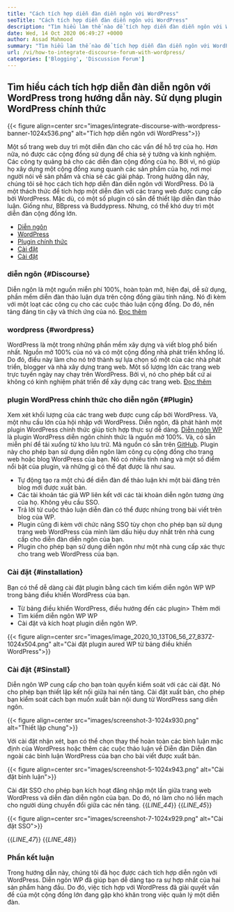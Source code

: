 ```yaml
---
title: "Cách tích hợp diễn đàn diễn ngôn với WordPress" 
seoTitle: "Cách tích hợp diễn đàn diễn ngôn với WordPress" 
description: "Tìm hiểu làm thế nào để tích hợp diễn đàn diễn ngôn với WordPress. Cài đặt và cấu hình plugin chính thức diễn ngôn cho WordPress." 
date: Wed, 14 Oct 2020 06:49:27 +0000
author: Assad Mahmood
summary: "Tìm hiểu làm thế nào để tích hợp diễn đàn diễn ngôn với WordPress trong hướng dẫn này. Sử dụng plugin WordPress chính thức của diễn ngôn" 
url: /vi/how-to-integrate-discourse-forum-with-wordpress/
categories: ['Blogging', 'Discussion Forum']
---
```


## Tìm hiểu cách tích hợp diễn đàn diễn ngôn với WordPress trong hướng dẫn này. Sử dụng plugin WordPress chính thức

{{< figure align=center src="images/integrate-discourse-with-wordpress-banner-1024x536.png" alt="Tích hợp diễn ngôn với WordPress">}}

Một số trang web duy trì một diễn đàn cho các vấn đề hỗ trợ của họ. Hơn nữa, nó được các cộng đồng sử dụng để chia sẻ ý tưởng và kinh nghiệm. Các công ty quảng bá cho các diễn đàn cộng đồng của họ. Bởi vì, nó giúp họ xây dựng một cộng đồng xung quanh các sản phẩm của họ, nơi mọi người nói về sản phẩm và chia sẻ các giải pháp. Trong hướng dẫn này, chúng tôi sẽ học cách tích hợp diễn đàn diễn ngôn với WordPress.
Đó là một thách thức để tích hợp một diễn đàn với các trang web được cung cấp bởi WordPress. Mặc dù, có một số plugin có sẵn để thiết lập diễn đàn thảo luận. Giống như, BBpress và Buddypress. Nhưng, có thể khó duy trì một diễn đàn cộng đồng lớn.
  * [Diễn ngôn][1]
  * [WordPress][2]
  * [Plugin chính thức][3]
  * [Cài đặt][4]
  * [Cài đặt][5]

### diễn ngôn   {#Discourse}
Diễn ngôn là một nguồn miễn phí 100%, hoàn toàn mở, hiện đại, dễ sử dụng, phần mềm diễn đàn thảo luận dựa trên cộng đồng giàu tính năng. Nó đi kèm với một loạt các công cụ cho các cuộc thảo luận cộng đồng. Do đó, nền tảng đáng tin cậy và thích ứng của nó. [Đọc thêm][6]

### wordpress   {#wordpress}
WordPress là một trong những phần mềm xây dựng và viết blog phổ biến nhất. Nguồn mở 100% của nó và có một cộng đồng nhà phát triển khổng lồ. Do đó, điều này làm cho nó trở thành sự lựa chọn số một của các nhà phát triển, blogger và nhà xây dựng trang web. Một số lượng lớn các trang web trực tuyến ngày nay chạy trên WordPress. Bởi vì, nó cho phép bất cứ ai không có kinh nghiệm phát triển để xây dựng các trang web. [Đọc thêm][7]

### plugin WordPress chính thức cho diễn ngôn   {#Plugin}
Xem xét khối lượng của các trang web được cung cấp bởi WordPress. Và, một nhu cầu lớn của hội nhập với WordPress. Diễn ngôn, đã phát hành một plugin WordPress chính thức giúp tích hợp thực sự dễ dàng.
[Diễn ngôn WP][8] là plugin WordPress diễn ngôn chính thức là nguồn mở 100%. Và, có sẵn miễn phí để tải xuống từ kho lưu trữ. Mã nguồn có sẵn trên [GitHub][9].
Plugin này cho phép bạn sử dụng diễn ngôn làm công cụ cộng đồng cho trang web hoặc blog WordPress của bạn. Nó có nhiều tính năng và một số điểm nổi bật của plugin, và những gì có thể đạt được là như sau.
  * Tự động tạo ra một chủ đề diễn đàn để thảo luận khi một bài đăng trên blog mới được xuất bản.
  * Các tài khoản tác giả WP liên kết với các tài khoản diễn ngôn tương ứng của họ. Không yêu cầu SSO.
  * Trả lời từ cuộc thảo luận diễn đàn có thể được nhúng trong bài viết trên blog của WP.
  * Plugin cũng đi kèm với chức năng SSO tùy chọn cho phép bạn sử dụng trang web WordPress của mình làm dấu hiệu duy nhất trên nhà cung cấp cho diễn đàn diễn ngôn của bạn.
  * Plugin cho phép bạn sử dụng diễn ngôn như một nhà cung cấp xác thực cho trang web WordPress của bạn.

### Cài đặt   {#installation}
Bạn có thể dễ dàng cài đặt plugin bằng cách tìm kiếm diễn ngôn WP WP trong bảng điều khiển WordPress của bạn.
  * Từ bảng điều khiển WordPress, điều hướng đến các plugin> Thêm mới
  * Tìm kiếm diễn ngôn WP WP
  * Cài đặt và kích hoạt plugin diễn ngôn WP.

{{< figure align=center src="images/image_2020_10_13T06_56_27_837Z-1024x504.png" alt="Cài đặt plugin aured WP từ bảng điều khiển WordPress">}}


### Cài đặt   {#Sinstall}
Diễn ngôn WP cung cấp cho bạn toàn quyền kiểm soát với các cài đặt. Nó cho phép bạn thiết lập kết nối giữa hai nền tảng. Cài đặt xuất bản, cho phép bạn kiểm soát cách bạn muốn xuất bản nội dung từ WordPress sang diễn ngôn.

{{< figure align=center src="images/screenshot-3-1024x930.png" alt="Thiết lập chung">}}

Với cài đặt nhận xét, bạn có thể chọn thay thế hoàn toàn các bình luận mặc định của WordPress hoặc thêm các cuộc thảo luận về Diễn đàn Diễn đàn ngoài các bình luận WordPress của bạn cho bài viết được xuất bản.

{{< figure align=center src="images/screenshot-5-1024x943.png" alt="Cài đặt bình luận">}}

Cài đặt SSO cho phép bạn kích hoạt đăng nhập một lần giữa trang web WordPress và diễn đàn diễn ngôn của bạn. Do đó, nó làm cho nó liền mạch cho người dùng chuyển đổi giữa các nền tảng.
{{_LINE_44_}}
{{_LINE_45_}}

{{< figure align=center src="images/screenshot-7-1024x929.png" alt="Cài đặt SSO">}}

{{_LINE_47_}}
{{_LINE_48_}}

### Phần kết luận
Trong hướng dẫn này, chúng tôi đã học được cách tích hợp diễn ngôn với WordPress. Diễn ngôn WP đã giúp bạn dễ dàng tạo ra sự hợp nhất của hai sản phẩm hàng đầu. Do đó, việc tích hợp với WordPress đã giải quyết vấn đề của một cộng đồng lớn đang gặp khó khăn trong việc quản lý một diễn đàn.

  
[1]: #discourse
[2]: #wordpress
[3]: #plugin
[4]: #installation
[5]: #settings
[6]: https://products.containerize.com/discussion-forum/discourse
[7]: https://products.containerize.com/blogging/wordpress
[8]: https://wordpress.org/plugins/wp-discourse/
[9]: https://github.com/discourse/wp-discourse
